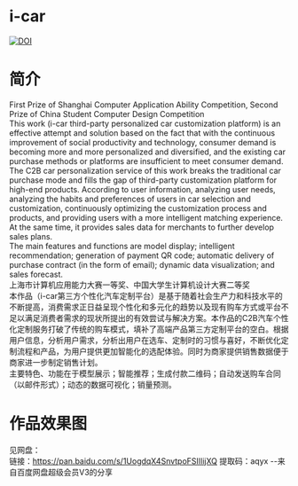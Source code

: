 # i-car
[![DOI](https://zenodo.org/badge/371340324.svg)](https://zenodo.org/badge/latestdoi/371340324)
# 简介  
First Prize of Shanghai Computer Application Ability Competition, Second Prize of China Student Computer Design Competition  
  This work (i-car third-party personalized car customization platform) is an effective attempt and solution based on the fact that with the continuous improvement of social productivity and technology, consumer demand is becoming more and more personalized and diversified, and the existing car purchase methods or platforms are insufficient to meet consumer demand. The C2B car personalization service of this work breaks the traditional car purchase mode and fills the gap of third-party customization platform for high-end products. According to user information, analyzing user needs, analyzing the habits and preferences of users in car selection and customization, continuously optimizing the customization process and products, and providing users with a more intelligent matching experience. At the same time, it provides sales data for merchants to further develop sales plans.  
The main features and functions are model display; intelligent recommendation; generation of payment QR code; automatic delivery of purchase contract (in the form of email); dynamic data visualization; and sales forecast.  
上海市计算机应用能力大赛一等奖、中国大学生计算机设计大赛二等奖  
  本作品（i-car第三方个性化汽车定制平台）是基于随着社会生产力和科技水平的不断提高，消费需求正日益呈现个性化和多元化的趋势以及现有购车方式或平台不足以满足消费者需求的现状所提出的有效尝试与解决方案。本作品的C2B汽车个性化定制服务打破了传统的购车模式，填补了高端产品第三方定制平台的空白。根据用户信息，分析用户需求，分析出用户在选车、定制时的习惯与喜好，不断优化定制流程和产品，为用户提供更加智能化的选配体验。同时为商家提供销售数据便于商家进一步制定销售计划。  
主要特色、功能在于模型展示；智能推荐；生成付款二维码；自动发送购车合同（以邮件形式）；动态的数据可视化；销量预测。  
# 作品效果图  
见网盘：  
链接：https://pan.baidu.com/s/1UogdqX4SnvtpoFSIIlijXQ 
提取码：aqyx 
--来自百度网盘超级会员V3的分享

